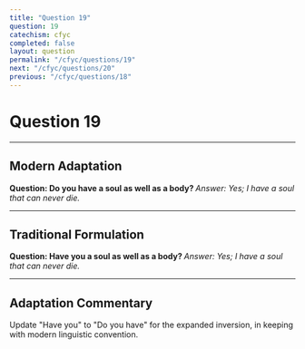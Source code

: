 ```yaml
---
title: "Question 19"
question: 19
catechism: cfyc
completed: false
layout: question
permalink: "/cfyc/questions/19"
next: "/cfyc/questions/20"
previous: "/cfyc/questions/18"
---
```

# Question 19
---
## Modern Adaptation
<strong>
    Question: Do you have a soul as well as a body?
</strong>

<em>
    Answer: Yes; I have a soul that can never die.
</em>

---
## Traditional Formulation
<strong>
    Question: Have you a soul as well as a body?
</strong>

<em>
    Answer: Yes; I have a soul that can never die.
</em>

---
## Adaptation Commentary
Update "Have you" to "Do you have" for the expanded inversion, in keeping with modern linguistic convention.
